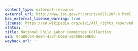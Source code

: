 ```yaml
---
content_type: external-resource
external_url: http://www.loc.gov/rr/print/coll/207-b.html
has_external_license_warning: true
license: https://en.wikipedia.org/wiki/All_rights_reserved
status: ''
title: National Child Labor Committee Collection
uid: 94a80c54-8684-4a3f-b05d-c64000ae9b9b
wayback_url: ''
---
```

